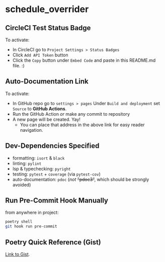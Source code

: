 # schedule_overrider

## CircleCI Test Status Badge
To activate:
- In CircleCI go to `Project Settings > Status Badges`
- Click `Add API Token` button
- Click the `Copy` button under `Embed Code` and paste in this README.md file. :)


## Auto-Documentation Link
To activate:
- In GitHub repo go to `settings > pages` Under `Build and deployment` set `Source` to **GitHub Actions**.
- Run the GitHub Action *or* make any commit to repository
- A new page will be created. Yay!
    - You can place that address in the above link for easy reader navigation.


## Dev-Dependencies Specified
- formatting: `isort` & `black`
- linting: `pylint`
- lsp & typechecking: `pyright`
- testing: `pytest` + `coverage` (via `pytest-cov`)
- auto-documentation: `pdoc` (*not* ~~"pdoc3"~~, which should be strongly avoided)


## Run Pre-Commit Hook Manually
from anywhere in project:
```zsh
poetry shell
git hook run pre-commit
```

## Poetry Quick Reference (Gist)
[Link to Gist](https://gist.github.com/ethanmsl/e5529d1e03c307a28b0c660f17bbf5ef).
